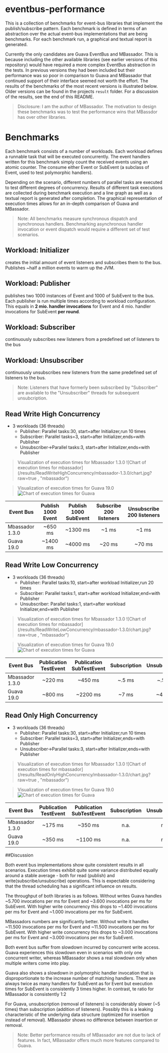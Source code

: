 eventbus-performance
====================

This is a collection of benchmarks for event-bus libraries that implement the publish/subscribe pattern.
Each benchmark is defined in terms of an abstraction over the actual event-bus implementations that are being benchmarks. For each benchmark run, a graphical and textual report is generated.

Currently the only candidates are Guava EventBus and MBassador. This is because including the other available libraries (see earlier versions of this repository) would have required a more complex EventBus abstraction in the tests. In previous versions they had been included but their performance was so poor in comparison to Guava and MBassador that continued support of their interface seemed not worth the effort. The results of the benchmarks of the most recent versions is illustrated below. Older versions can be found in the projects `result` folder. For a discussion of the results, see the end of this README.

> Disclosure: I am the author of MBassador. The motivation to design these benchmarks was to test the performance wins that MBassdor has over other libraries. 




# Benchmarks

Each benchmark consists of a number of workloads. Each workload defines a runnable task that will be executed concurrently. The event handlers written for this benchmark simply count the received events using an atomic counter. The consume either Event or SubEvent (a subclass of Event, used to test polymorphic handlers).

Depending on the scenario, different numbers of parallel tasks are executed to test different degrees of concurrency. Results of different task executions are collected during benchmark execution and a line graph as well as a textual report is generated after completion. The graphical representation of execution times allows for an in-depth comparison of Guava and MBassador.

> Note: All benchmarks measure synchronous dispatch and synchronous handlers. Benchmarking asynchronous handler invocation or event dispatch would require a different set of test scenarios.

## Workload: Initializer
creates the initial amount of event listeners and subscribes them to the bus. Publishes ~half a million events to warm up the JVM.
## Workload: Publisher
publishes two 1000 instances of Event and 1000 of SubEvent to the bus. Each publisher is run multiple times according to workload configuration. This equals in **2 mio. handler invocations** for Event and 4 mio. handler invocations for SubEvent **per round**.
## Workload: Subscriber
continuously subscribes new listeners from a predefined set of listeners to the bus
## Workload: Unsubscriber
continuously unsubscribes new listeners from the same predefined set of listeners to the bus. 
> Note: Listeners that have formerly been subscribed by "Subscriber" are available to the "Unsubscriber" threads for subsequent unsubcription.

## Read Write High Concurrency

+ 3 workloads (36 threads)
  + Publisher: Parallel tasks:30, start=after Initializer,run 10 times
  + Subscriber: Parallel tasks=3, start=after Initializer,ends=with Publisher
  + Unsubscriber->Parallel tasks:3, start=after Initializer,ends=with Publisher
  
 > Visualization of execution times for Mbassador 1.3.0
![Chart of execution times for mbassador](/results/ReadWriteHighConcurrency/mbassador-1.3.0/chart.jpg?raw=true , "mbassador")
  
 > Visualization of execution times for Guava 19.0
![Chart of execution times for Guava](/results/ReadWriteHighConcurrency/guava-19.0/chart.jpg?raw=true, "guava")
  
| Event Bus | Publish 1000 Event | Publish 1000 SubEvent | Subscribe 200 listeners | Unsubscribe 200 listeners |
| ------------- |:-------------:|:-----:|:-----:|:-----:|
| Mbassador 1.3.0 | ~650 ms | ~1300 ms  | ~1 ms  | ~1 ms |
| Guava     19.0 | ~1400 ms | ~4000 ms | ~20 ms | ~70 ms |


## Read Write Low Concurrency

+ 3 workloads (36 threads)
  + Publisher: Parallel tasks:10, start=after workload Initializer,run 20 times
  + Subscriber: Parallel tasks:1, start=after workload Initializer,end=with Publisher
  + Unsubscriber: Parallel tasks:1, start=after workload Initializer,end=with Publisher
  
 > Visualization of execution times for Mbassador 1.3.0
![Chart of execution times for mbassador](/results/ReadWriteLowConcurrency/mbassador-1.3.0/chart.jpg?raw=true , "mbassador")
  
 > Visualization of execution times for Guava 19.0
![Chart of execution times for Guava](/results/ReadWriteLowConcurrency/guava-19.0/chart.jpg?raw=true, "guava")
   
| Event Bus | Publication TestEvent | Publication SubTestEvent | Subscription | Unsubscription |
| ------------- |:-------------:|:-----:|:-----:|:-----:|
| Mbassador 1.3.0 | ~220 ms | ~450 ms  | ~.5 ms  | ~.5 ms |
| Guava     19.0 | ~800 ms | ~2200 ms | ~7 ms | ~49 ms |


## Read Only High Concurrency

+ 3 workloads (36 threads)
  + Publisher: Parallel tasks:30, start=after Initializer,run 10 times
  + Subscriber: Parallel tasks=3, start=after Initializer,ends=with Publisher
  + Unsubscriber->Parallel tasks:3, start=after Initializer,ends=with Publisher

 > Visualization of execution times for Mbassador 1.3.0
![Chart of execution times for mbassador](/results/ReadOnlyHighConcurrency/mbassador-1.3.0/chart.jpg?raw=true , "mbassador")
  
 > Visualization of execution times for Guava 19.0
![Chart of execution times for Guava](/results/ReadOnlyHighConcurrency/guava-19.0/chart.jpg?raw=true, "guava")
  
| Event Bus | Publication TestEvent | Publication SubTestEvent | Subscription | Unsubscription |
| ------------- |:-------------:|:-----:|:-----:|:-----:|
| Mbassador 1.3.0 | ~175 ms | ~350 ms  | n.a.  | n.a. |
| Guava     19.0 | ~350 ms | ~1100 ms | n.a. | n.a. |


##Discussion

Both event bus implementations show quite consistent results in all scenarios. Execution times exhibit quite some variance distributed equally around a stable average - both for read (publish) and write(subscribe/unsubscribe) operations. This is expectable considering that the thread scheduling has a significant influence on results.


 The throughput of both libraries is as follows.
 Without writes Guava handles ~5.700 invocations per ms for Event and ~3.600 invocations per ms for SubEvent. With higher write concurrency this drops to ~1.400 invocations per ms for Event and ~1.000 invocations per ms for SubEvent.
 
MBassadors numbers are significantly better. Without write it handles ~11.500 invocations per ms for Event and ~11.500 invocations per ms for SubEvent. With higher write concurrency this drops to ~3.000 invocations per ms for Event and ~3.000 invocations per ms for SubEvent.

 Both event bus suffer from slowdown incurred by concurrent write access. Guava experiences this slowdown even in scenarios with only one concurrent writer, whereas MBassador shows a real slowdown only when multiple writers come into play.

Guava also shows a slowdown in polymorphic handler invocation that is disproportionate to the increase number of matching handlers. There are always twice as many handlers for SubEvent as for Event but execution times for SubEvent is consistently 3 times higher. In contrast, te ratio for MBassador is consistently 1:2

For Guava, unsubscription (removal of listeners) is considerably slower (~5 times) than subscription (addition of listeners). Possibly this is a leaking characteristic of the underlying data structure (optimized for insertion instead of removal). MBassador shows no difference between insertion or removal.

> Note: Better performance results of MBassador are not due to lack of features. In fact, MBassador offers much more features compared to Guava.





